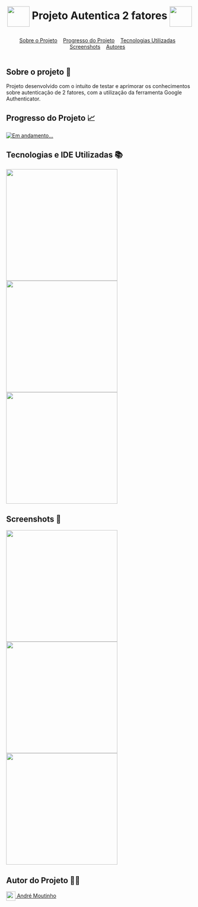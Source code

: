 # <p align=center><img align="center" src="https://i.imgur.com/2DImPZO.png" height="55" width="60"/> Projeto Autentica 2 fatores <img align="center" src="https://i.imgur.com/2DImPZO.png" height="55" width="60"/></p>

<div id="inicio" align=center>
  <a href="#sobre">Sobre o Projeto</a>&nbsp;&nbsp;&nbsp;
  <a href="#progresso">Progresso do Projeto</a>&nbsp;&nbsp;&nbsp;  
  <a href="#linguagens">Tecnologias Utilizadas</a>&nbsp;&nbsp;&nbsp;
  <a href="#screenshots">Screenshots</a>&nbsp;&nbsp;&nbsp;
  <a href="#autores">Autores</a>&nbsp;&nbsp;&nbsp; 
</div><br>

<h2 id="sobre">Sobre o projeto 🔎</h2>
<p>Projeto desenvolvido com o intuito de testar e aprimorar os conhecimentos sobre autenticação de 2 fatores, com a utilização da ferramenta Google Authenticator.</p>

<h2 id="progresso">Progresso do Projeto 📈</h2>

<a href="#" title="STATUS"><img src="https://img.shields.io/badge/STATUS-Concluído-green?style=for-the-badge" alt="Em andamento..."></a>


<h2 id="linguagens">Tecnologias e IDE Utilizadas 📚</h2>

<div style="display: inline_block">
<!-- LOGOS HTML5 | CSS3 | PHP -->   
<img align="center" src="https://i.imgur.com/YkYv4pe.png" width="300"/>
<!-- LOGO VISUAL STUDIO CODE -->  
<img align="center" src="https://i.imgur.com/mXXAMPF.png" width="300"/> 
<!-- LOGO GOOGLE AUTHENTICATOR -->  
<img align="center" src="https://i.imgur.com/OddYZeg.png" width="300"/> 
  
<h2 id="screenshots">Screenshots 📸</h2>

  <!--<b><i>EM BREVE...</i></b>-->

<img align="center" src="https://i.imgur.com/EDR277r.png" width="300"/> 
<img align="center" src="https://i.imgur.com/yF2VXBh.png" width="300"/> 
<img align="center" src="https://i.imgur.com/SAxg37r.png" width="300"/> 
    
<h2 id="autores">Autor do Projeto 👨‍💼</h2>
<a href="https://github.com/AhMoutinho/" title="André Moutinho"><img align="center" src="https://i.imgur.com/VN0Vh9S.png" width="25"/> André Moutinho</a>  
